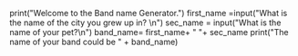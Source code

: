print("Welcome to the Band name Generator.")
first_name =input("What is the name of the city you grew up in? \n")
sec_name = input("What is the name of your pet?\n")
band_name= first_name+ " "+ sec_name
print("The name of your band could be " + band_name)
